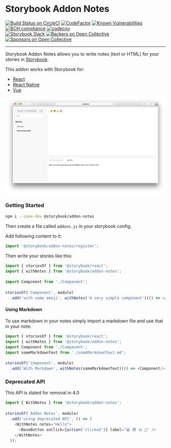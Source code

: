 # Storybook Addon Notes

[![Build Status on CircleCI](https://circleci.com/gh/storybooks/storybook.svg?style=shield)](https://circleci.com/gh/storybooks/storybook)
[![CodeFactor](https://www.codefactor.io/repository/github/storybooks/storybook/badge)](https://www.codefactor.io/repository/github/storybooks/storybook)
[![Known Vulnerabilities](https://snyk.io/test/github/storybooks/storybook/8f36abfd6697e58cd76df3526b52e4b9dc894847/badge.svg)](https://snyk.io/test/github/storybooks/storybook/8f36abfd6697e58cd76df3526b52e4b9dc894847)
[![BCH compliance](https://bettercodehub.com/edge/badge/storybooks/storybook)](https://bettercodehub.com/results/storybooks/storybook) [![codecov](https://codecov.io/gh/storybooks/storybook/branch/master/graph/badge.svg)](https://codecov.io/gh/storybooks/storybook)  
[![Storybook Slack](https://now-examples-slackin-rrirkqohko.now.sh/badge.svg)](https://now-examples-slackin-rrirkqohko.now.sh/)
[![Backers on Open Collective](https://opencollective.com/storybook/backers/badge.svg)](#backers) [![Sponsors on Open Collective](https://opencollective.com/storybook/sponsors/badge.svg)](#sponsors)

* * *

Storybook Addon Notes allows you to write notes (text or HTML) for your stories in [Storybook](https://storybook.js.org).

This addon works with Storybook for:
- [React](https://github.com/storybooks/storybook/tree/master/app/react)
- [React Native](https://github.com/storybooks/storybook/tree/master/app/react-native)
- [Vue](https://github.com/storybooks/storybook/tree/master/app/vue)

![Storybook Addon Notes Demo](docs/demo.png)

### Getting Started

```sh
npm i --save-dev @storybook/addon-notes
```

Then create a file called `addons.js` in your storybook config.

Add following content to it:

```js
import '@storybook/addon-notes/register';
```

Then write your stories like this:

```js
import { storiesOf } from '@storybook/react';
import { withNotes } from '@storybook/addon-notes';

import Component from './Component';

storiesOf('Component', module)
  .add('with some emoji', withNotes('A very simple component')(() => </Component>>));
```

#### Using Markdown

To use markdown in your notes simply import a markdown file and use that in your note.

```js
import { storiesOf } from '@storybook/react';
import { withNotes } from '@storybook/addon-notes';
import Component from './Component';
import someMarkdownText from './someMarkdownText.md';

storiesOf('Component', module)
  .add('With Markdown', withNotes(someMarkdownText)(() => <Component/>));

```
### Deprecated API
This API is slated for removal in 4.0

```js
import { WithNotes } from '@storybook/addon-notes';

storiesOf('Addon Notes', module)
  .add('using deprecated API', () => (
    <WithNotes notes="Hello">
      <BaseButton onClick={action('clicked')} label="😀 😎 👍 💯" />
    </WithNotes>
  ));
```
